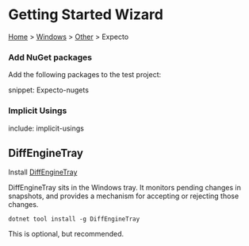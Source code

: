 # Getting Started Wizard

[Home](/docs/wiz/readme.md) > [Windows](pickide_Windows.md) > [Other](picktest_Windows_Other.md) > Expecto

### Add NuGet packages

Add the following packages to the test project:

snippet: Expecto-nugets

### Implicit Usings

include: implicit-usings

## DiffEngineTray

Install [DiffEngineTray](https://github.com/VerifyTests/DiffEngine/blob/main/docs/tray.md)

DiffEngineTray sits in the Windows tray. It monitors pending changes in snapshots, and provides a mechanism for accepting or rejecting those changes.

```
dotnet tool install -g DiffEngineTray
```

This is optional, but recommended.